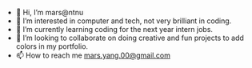 - 👋 Hi, I’m mars@ntnu
- 👀 I’m interested in computer and tech, not very brilliant in coding.
- 🌱 I’m currently learning coding for the next year intern jobs.
- 💞️ I’m looking to collaborate on doing creative and fun projects to add colors in my portfolio.
- 📫 How to reach me mars.yang.00@gmail.com

<!---
marsyang2410/marsyang2410 is a ✨ special ✨ repository because its `README.md` (this file) appears on your GitHub profile.
You can click the Preview link to take a look at your changes.
--->
